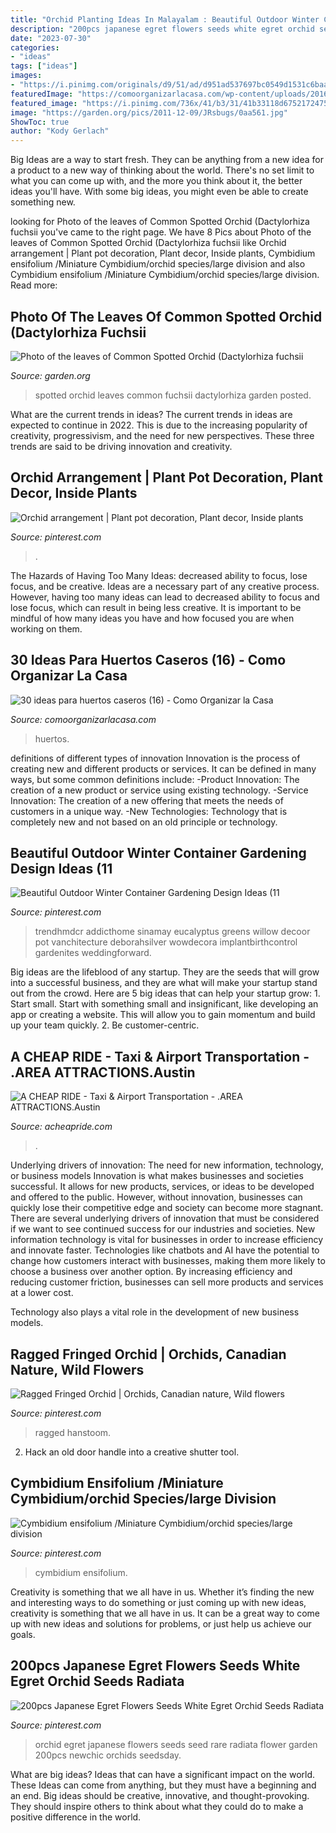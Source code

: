 ```yaml
---
title: "Orchid Planting Ideas In Malayalam : Beautiful Outdoor Winter Container Gardening Design Ideas (11"
description: "200pcs japanese egret flowers seeds white egret orchid seeds radiata"
date: "2023-07-30"
categories:
- "ideas"
tags: ["ideas"]
images:
- "https://i.pinimg.com/originals/d9/51/ad/d951ad537697bc0549d1531c6baa1049.jpg"
featuredImage: "https://comoorganizarlacasa.com/wp-content/uploads/2016/04/30-ideas-para-huertos-caseros-16.png"
featured_image: "https://i.pinimg.com/736x/41/b3/31/41b33118d6752172475e295b0e41bd35.jpg"
image: "https://garden.org/pics/2011-12-09/JRsbugs/0aa561.jpg"
ShowToc: true
author: "Kody Gerlach"
---
```



Big Ideas are a way to start fresh. They can be anything from a new idea for a product to a new way of thinking about the world. There's no set limit to what you can come up with, and the more you think about it, the better ideas you'll have. With some big ideas, you might even be able to create something new.

	

		
looking for Photo of the leaves of Common Spotted Orchid (Dactylorhiza fuchsii you've came to the right page. We have 8 Pics about Photo of the leaves of Common Spotted Orchid (Dactylorhiza fuchsii like Orchid arrangement | Plant pot decoration, Plant decor, Inside plants, Cymbidium ensifolium /Miniature Cymbidium/orchid species/large division and also Cymbidium ensifolium /Miniature Cymbidium/orchid species/large division. Read more:
		
    
## Photo Of The Leaves Of Common Spotted Orchid (Dactylorhiza Fuchsii

<img loading=lazy src="https://garden.org/pics/2011-12-09/JRsbugs/0aa561.jpg" onerror="this.onerror=null;this.src='https://tse2.mm.bing.net/th?id=OIP.ICUo1Xot4gVhSyFrqx-9JwHaGl&amp;pid=15.1';" alt="Photo of the leaves of Common Spotted Orchid (Dactylorhiza fuchsii">

_Source: garden.org_

>spotted orchid leaves common fuchsii dactylorhiza garden posted. 

	

What are the current trends in ideas?
The current trends in ideas are expected to continue in 2022. This is due to the increasing popularity of creativity, progressivism, and the need for new perspectives. These three trends are said to be driving innovation and creativity.

    
## Orchid Arrangement | Plant Pot Decoration, Plant Decor, Inside Plants

<img loading=lazy src="https://i.pinimg.com/originals/0c/a2/83/0ca283ab95f4c06883493b6cea6b7f61.jpg" onerror="this.onerror=null;this.src='https://tse1.mm.bing.net/th?id=OIP.UnCXI86FxB5xQjhcTVc01QHaNK&amp;pid=15.1';" alt="Orchid arrangement | Plant pot decoration, Plant decor, Inside plants">

_Source: pinterest.com_

>. 

	

The Hazards of Having Too Many Ideas: decreased ability to focus, lose focus, and be creative.
Ideas are a necessary part of any creative process. However, having too many ideas can lead to decreased ability to focus and lose focus, which can result in being less creative. It is important to be mindful of how many ideas you have and how focused you are when working on them.

    
## 30 Ideas Para Huertos Caseros (16) - Como Organizar La Casa

<img loading=lazy src="https://comoorganizarlacasa.com/wp-content/uploads/2016/04/30-ideas-para-huertos-caseros-16.png" onerror="this.onerror=null;this.src='https://tse3.mm.bing.net/th?id=OIP.mHbmpKeWcjOLjCHFGwoNGQHaF4&amp;pid=15.1';" alt="30 ideas para huertos caseros (16) - Como Organizar la Casa">

_Source: comoorganizarlacasa.com_

>huertos. 

	

definitions of different types of innovation
Innovation is the process of creating new and different products or services. It can be defined in many ways, but some common definitions include: 
-Product Innovation: The creation of a new product or service using existing technology.
-Service Innovation: The creation of a new offering that meets the needs of customers in a unique way.
-New Technologies: Technology that is completely new and not based on an old principle or technology.

    
## Beautiful Outdoor Winter Container Gardening Design Ideas (11

<img loading=lazy src="https://i.pinimg.com/736x/41/b3/31/41b33118d6752172475e295b0e41bd35.jpg" onerror="this.onerror=null;this.src='https://tse3.mm.bing.net/th?id=OIP.Ihc61_xzNyKDh9pQiw7vVgHaLF&amp;pid=15.1';" alt="Beautiful Outdoor Winter Container Gardening Design Ideas (11">

_Source: pinterest.com_

>trendhmdcr addicthome sinamay eucalyptus greens willow decoor pot vanchitecture deborahsilver wowdecora implantbirthcontrol gardenites weddingforward. 

	

Big ideas are the lifeblood of any startup. They are the seeds that will grow into a successful business, and they are what will make your startup stand out from the crowd. Here are 5 big ideas that can help your startup grow: 1. Start small. Start with something small and insignificant, like developing an app or creating a website. This will allow you to gain momentum and build up your team quickly. 2. Be customer-centric.

    
## A CHEAP RIDE - Taxi &amp; Airport Transportation - .AREA ATTRACTIONS.Austin

<img loading=lazy src="https://acheapride.com/yahoo_site_admin/assets/images/A_Cheap_Ride_-_Web_Site_Photos_-_Bass_Concert_Hall_-_09-11.241194639_std.jpg" onerror="this.onerror=null;this.src='https://tse3.mm.bing.net/th?id=OIP.TlrDILiZ3p47LH9p77VxPQAAAA&amp;pid=15.1';" alt="A CHEAP RIDE - Taxi &amp; Airport Transportation - .AREA ATTRACTIONS.Austin">

_Source: acheapride.com_

>. 

	

Underlying drivers of innovation: The need for new information, technology, or business models
Innovation is what makes businesses and societies successful. It allows for new products, services, or ideas to be developed and offered to the public. However, without innovation, businesses can quickly lose their competitive edge and society can become more stagnant. There are several underlying drivers of innovation that must be considered if we want to see continued success for our industries and societies.
New information technology is vital for businesses in order to increase efficiency and innovate faster. Technologies like chatbots and AI have the potential to change how customers interact with businesses, making them more likely to choose a business over another option. By increasing efficiency and reducing customer friction, businesses can sell more products and services at a lower cost.

Technology also plays a vital role in the development of new business models.

    
## Ragged Fringed Orchid | Orchids, Canadian Nature, Wild Flowers

<img loading=lazy src="https://i.pinimg.com/originals/d9/51/ad/d951ad537697bc0549d1531c6baa1049.jpg" onerror="this.onerror=null;this.src='https://tse4.mm.bing.net/th?id=OIP.m4slWJJyiqSBYysdUjJH1QHaLH&amp;pid=15.1';" alt="Ragged Fringed Orchid | Orchids, Canadian nature, Wild flowers">

_Source: pinterest.com_

>ragged hanstoom. 

	

2. Hack an old door handle into a creative shutter tool.

    
## Cymbidium Ensifolium /Miniature Cymbidium/orchid Species/large Division

<img loading=lazy src="https://i.pinimg.com/736x/68/22/87/68228787b8c007dbf76487838c7c7fe1.jpg" onerror="this.onerror=null;this.src='https://tse3.mm.bing.net/th?id=OIP.gDMm-HwivErcsSoqPZOiLAHaJ4&amp;pid=15.1';" alt="Cymbidium ensifolium /Miniature Cymbidium/orchid species/large division">

_Source: pinterest.com_

>cymbidium ensifolium. 

	

Creativity is something that we all have in us. Whether it’s finding the new and interesting ways to do something or just coming up with new ideas, creativity is something that we all have in us. It can be a great way to come up with new ideas and solutions for problems, or just help us achieve our goals.

    
## 200pcs Japanese Egret Flowers Seeds White Egret Orchid Seeds Radiata

<img loading=lazy src="https://i.pinimg.com/736x/09/db/c2/09dbc271730d4815792b35cc3187b96a--orchid-seeds-flower-seeds.jpg" onerror="this.onerror=null;this.src='https://tse2.mm.bing.net/th?id=OIP.ITUMnJccpxovhDKesFB8NQHaHa&amp;pid=15.1';" alt="200pcs Japanese Egret Flowers Seeds White Egret Orchid Seeds Radiata">

_Source: pinterest.com_

>orchid egret japanese flowers seeds seed rare radiata flower garden 200pcs newchic orchids seedsday. 

	

What are big ideas? Ideas that can have a significant impact on the world. These Ideas can come from anything, but they must have a beginning and an end. Big ideas should be creative, innovative, and thought-provoking. They should inspire others to think about what they could do to make a positive difference in the world.

